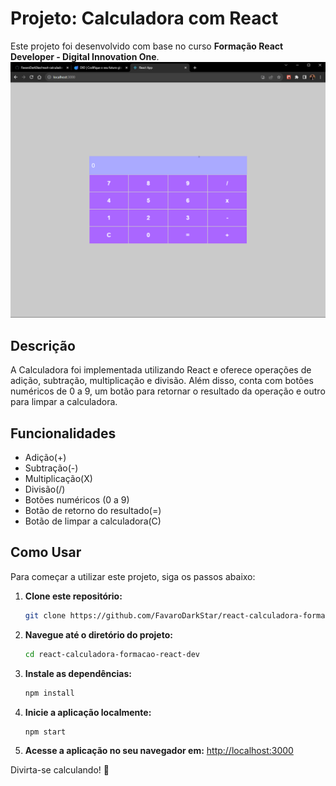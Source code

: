 # Projeto: Calculadora com React  
Este projeto foi desenvolvido com base no curso **Formação React Developer - Digital Innovation One**.
![Calculadora](./public/preview.png)

## Descrição

A Calculadora foi implementada utilizando React e oferece operações de adição, subtração, multiplicação e divisão. Além disso, conta com botões numéricos de 0 a 9, um botão para retornar o resultado da operação e outro para limpar a calculadora.


## Funcionalidades

- Adição(+)
- Subtração(-)
- Multiplicação(X)
- Divisão(/)
- Botões numéricos (0 a 9)
- Botão de retorno do resultado(=)
- Botão de limpar a calculadora(C)

## Como Usar

Para começar a utilizar este projeto, siga os passos abaixo:

1. **Clone este repositório:**
   ```bash
   git clone https://github.com/FavaroDarkStar/react-calculadora-formacao-react-dev.git   
   ```

2. **Navegue até o diretório do projeto:**
   ```bash
   cd react-calculadora-formacao-react-dev
   ```

3. **Instale as dependências:**
   ```bash
   npm install
   ```

4. **Inicie a aplicação localmente:**
   ```bash
   npm start
   ```

5. **Acesse a aplicação no seu navegador em:**
   [http://localhost:3000](http://localhost:3000)

Divirta-se calculando! 🧮
